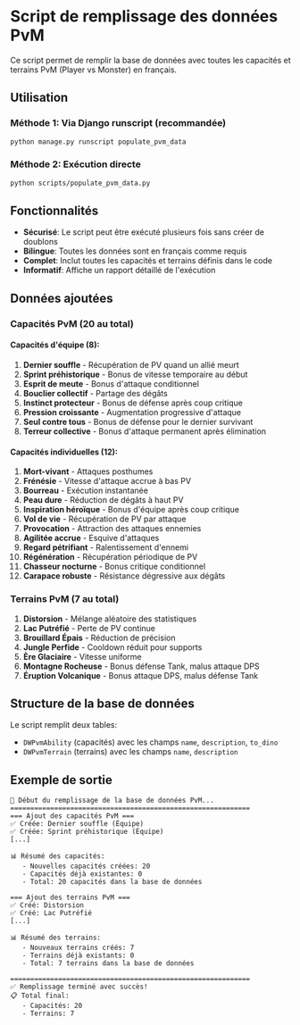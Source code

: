 # Script de remplissage des données PvM

Ce script permet de remplir la base de données avec toutes les capacités et terrains PvM (Player vs Monster) en français.

## Utilisation

### Méthode 1: Via Django runscript (recommandée)
```bash
python manage.py runscript populate_pvm_data
```

### Méthode 2: Exécution directe
```bash
python scripts/populate_pvm_data.py
```

## Fonctionnalités

- **Sécurisé**: Le script peut être exécuté plusieurs fois sans créer de doublons
- **Bilingue**: Toutes les données sont en français comme requis
- **Complet**: Inclut toutes les capacités et terrains définis dans le code
- **Informatif**: Affiche un rapport détaillé de l'exécution

## Données ajoutées

### Capacités PvM (20 au total)

#### Capacités d'équipe (8):
1. **Dernier souffle** - Récupération de PV quand un allié meurt
2. **Sprint préhistorique** - Bonus de vitesse temporaire au début
3. **Esprit de meute** - Bonus d'attaque conditionnel
4. **Bouclier collectif** - Partage des dégâts
5. **Instinct protecteur** - Bonus de défense après coup critique
6. **Pression croissante** - Augmentation progressive d'attaque
7. **Seul contre tous** - Bonus de défense pour le dernier survivant
8. **Terreur collective** - Bonus d'attaque permanent après élimination

#### Capacités individuelles (12):
1. **Mort-vivant** - Attaques posthumes
2. **Frénésie** - Vitesse d'attaque accrue à bas PV
3. **Bourreau** - Exécution instantanée
4. **Peau dure** - Réduction de dégâts à haut PV
5. **Inspiration héroïque** - Bonus d'équipe après coup critique
6. **Vol de vie** - Récupération de PV par attaque
7. **Provocation** - Attraction des attaques ennemies
8. **Agilitée accrue** - Esquive d'attaques
9. **Regard pétrifiant** - Ralentissement d'ennemi
10. **Régénération** - Récupération périodique de PV
11. **Chasseur nocturne** - Bonus critique conditionnel
12. **Carapace robuste** - Résistance dégressive aux dégâts

### Terrains PvM (7 au total)

1. **Distorsion** - Mélange aléatoire des statistiques
2. **Lac Putréfié** - Perte de PV continue
3. **Brouillard Épais** - Réduction de précision
4. **Jungle Perfide** - Cooldown réduit pour supports
5. **Ère Glaciaire** - Vitesse uniforme
6. **Montagne Rocheuse** - Bonus défense Tank, malus attaque DPS
7. **Éruption Volcanique** - Bonus attaque DPS, malus défense Tank

## Structure de la base de données

Le script remplit deux tables:
- `DWPvmAbility` (capacités) avec les champs `name`, `description`, `to_dino`
- `DWPvmTerrain` (terrains) avec les champs `name`, `description`

## Exemple de sortie

```
🚀 Début du remplissage de la base de données PvM...
============================================================
=== Ajout des capacités PvM ===
✅ Créée: Dernier souffle (Équipe)
✅ Créée: Sprint préhistorique (Équipe)
[...]

📊 Résumé des capacités:
   - Nouvelles capacités créées: 20
   - Capacités déjà existantes: 0
   - Total: 20 capacités dans la base de données

=== Ajout des terrains PvM ===
✅ Créé: Distorsion
✅ Créé: Lac Putréfié
[...]

📊 Résumé des terrains:
   - Nouveaux terrains créés: 7
   - Terrains déjà existants: 0
   - Total: 7 terrains dans la base de données

============================================================
✅ Remplissage terminé avec succès!
📋 Total final:
   - Capacités: 20
   - Terrains: 7
```